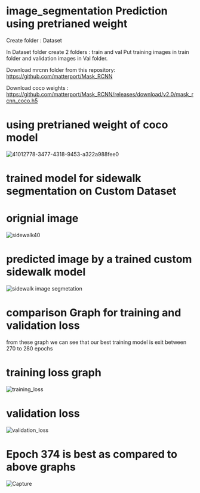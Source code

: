 # image_segmentation Prediction using pretrianed weight
Create folder : Dataset

In Dataset folder create 2 folders : train and val Put training images in train folder and validation images in Val folder.

Download mrcnn folder from this repository: https://github.com/matterport/Mask_RCNN

Download coco weights : https://github.com/matterport/Mask_RCNN/releases/download/v2.0/mask_rcnn_coco.h5

# using pretrianed weight of coco model

![41012778-3477-4318-9453-a322a988fee0](https://user-images.githubusercontent.com/88252108/176417465-618aae2e-d975-4ebf-a07e-67be3808dfba.jpg)


# trained model for sidewalk segmentation on Custom Dataset

# orignial image

![sidewalk40](https://user-images.githubusercontent.com/88252108/176420990-6c2f52c7-bd24-43a1-9083-f90bfed02130.jpeg)

# predicted image by a trained custom sidewalk model

![sidewalk image segmetation](https://user-images.githubusercontent.com/88252108/176421095-03ba9f8b-b543-4fdb-8608-e7e43f6a8dbe.png)

# comparison Graph for training and validation loss 
from these graph we can see that our best training model is exit between 270 to 280 epochs

# training loss graph
![training_loss](https://user-images.githubusercontent.com/88252108/176432770-554eb706-d09d-4cc7-8a04-715e545d2ddf.jpg)

# validation loss
![validation_loss](https://user-images.githubusercontent.com/88252108/176432972-325742fd-9508-4f47-8843-5216837a1726.jpg)
# Epoch 374 is best as compared to above graphs
![Capture](https://user-images.githubusercontent.com/88252108/176432309-94c89e7a-35de-4a82-902a-a80762845398.PNG)

